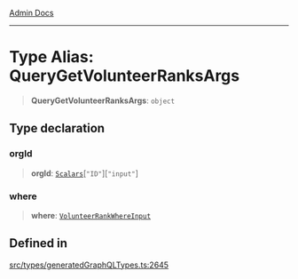 [Admin Docs](/)

***

# Type Alias: QueryGetVolunteerRanksArgs

> **QueryGetVolunteerRanksArgs**: `object`

## Type declaration

### orgId

> **orgId**: [`Scalars`](Scalars.md)\[`"ID"`\]\[`"input"`\]

### where

> **where**: [`VolunteerRankWhereInput`](VolunteerRankWhereInput.md)

## Defined in

[src/types/generatedGraphQLTypes.ts:2645](https://github.com/Suyash878/talawa-api/blob/cfd688207611ba245c99edd8dbaccb2cdbf6a043/src/types/generatedGraphQLTypes.ts#L2645)
